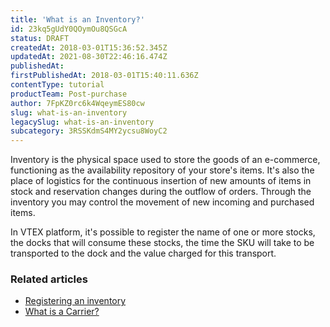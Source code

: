 ```yaml
---
title: 'What is an Inventory?'
id: 23kq5gUdY0QOymOu8QSGcA
status: DRAFT
createdAt: 2018-03-01T15:36:52.345Z
updatedAt: 2021-08-30T22:46:16.474Z
publishedAt: 
firstPublishedAt: 2018-03-01T15:40:11.636Z
contentType: tutorial
productTeam: Post-purchase
author: 7FpKZ0rc6k4WqeymES80cw
slug: what-is-an-inventory
legacySlug: what-is-an-inventory
subcategory: 3RSSKdmS4MY2ycsu8WoyC2
---
```


Inventory is the physical space used to store the goods of an e-commerce, functioning as the availability repository of your store's items. It's also the place of logistics for the continuous insertion of new amounts of items in stock and reservation changes during the outflow of orders. Through the inventory you may control the movement of new incoming and purchased items.

In VTEX platform, it's possible to register the name of one or more stocks, the docks that will consume these stocks, the time the SKU will take to be transported to the dock and the value charged for this transport.

### Related articles
- [Registering an inventory](/en/tutorial/registering-a-stock)
- [What is a Carrier?](/en/tutorial/what-is-a-carrier)
